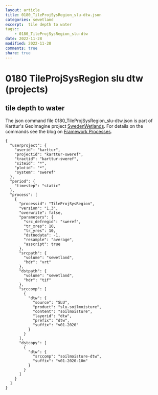 ```yaml
---
layout: article
title: 0180_TileProjSysRegion_slu-dtw.json
categories: sewetland
excerpt:  tile depth to water 
tags:: 
    - 0180_TileProjSysRegion_slu-dtw
date: 2022-11-28
modified: 2022-11-28
comments: true
share: true
---
```


# 0180 TileProjSysRegion slu dtw (projects)

##  tile depth to water 

The json command file <span class='file'>0180_TileProjSysRegion_slu-dtw.json</span> is part of Karttur's GeoImagine project [<span class='project'>SwedenWetlands</span>](https://karttur.github.io/geoimagine03-proj-wetland-se/index.html). For details on the commands see the blog on [Framework Processes](https://karttur.github.io/geoimagine03-docs-procpack/).

```
{
  "userproject": {
    "userid": "karttur",
    "projectid": "karttur-sweref",
    "tractid": "karttur-sweref",
    "siteid": "*",
    "plotid": "*",
    "system": "sweref"
  },
  "period": {
    "timestep": "static"
  },
  "process": [
    {
      "processid": "TileProjSysRegion",
      "version": "1.3",
      "overwrite": false,
      "parameters": {
        "src_defregid": "sweref",
        "tr_xres": 10,
        "tr_yres": 10,
        "dstnodata": -1,
        "resample": "average",
        "asscript": true
      },
      "srcpath": {
        "volume": "sewetland",
        "hdr": "vrt"
      },
      "dstpath": {
        "volume": "sewetland",
        "hdr": "tif"
      },
      "srccomp": [
        {
          "dtw": {
            "source": "SLU",
            "product": "slu-soilmoisture",
            "content": "soilmoisture",
            "layerid": "dtw",
            "prefix": "dtw",
            "suffix": "v01-2020"
          }
        }
      ],
      "dstcopy": [
        {
          "dtw": {
            "srccomp": "soilmoisture-dtw",
            "suffix": "v01-2020-10m"
          }
        }
      ]
    }
  ]
}
```
